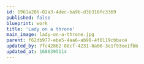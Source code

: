 ```yaml
---
id: 1961a286-02a3-4dec-ba9b-d3b316fc3369
published: false
blueprint: work
title: 'Lady on a throne'
main_image: lady-on-a-throne.jpg
parent: f62db977-ebe5-4aa6-ab98-4f0119cbbac4
updated_by: 7fc42862-88cf-4231-8a06-3e1f93ee1fbb
updated_at: 1686395114
---
```


